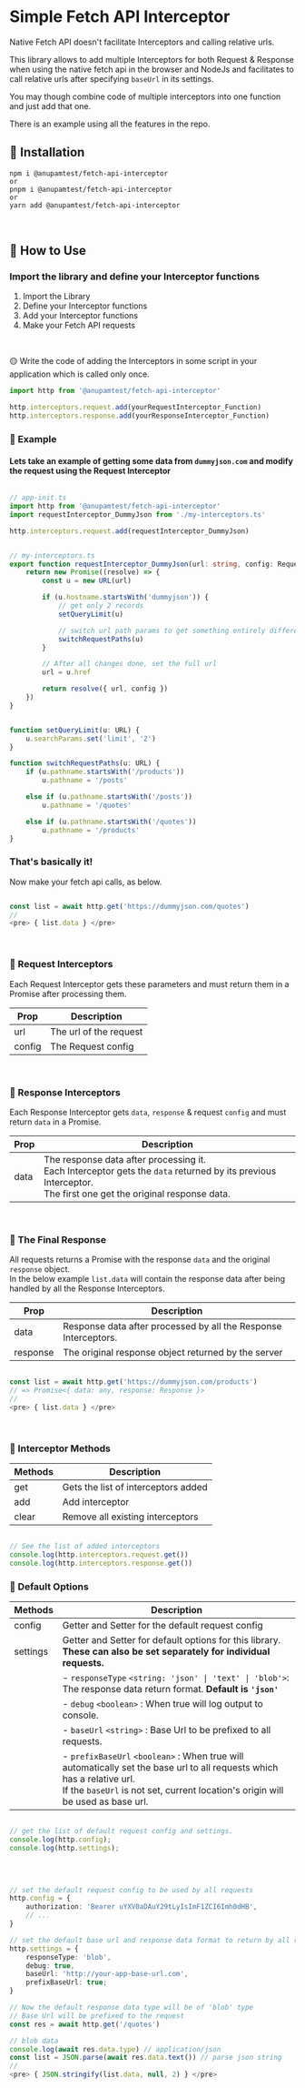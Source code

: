 # Simple Fetch API Interceptor

Native Fetch API doesn't facilitate Interceptors and calling relative urls.

This library allows to add multiple Interceptors for both Request & Response when using the native fetch api in the browser and NodeJs and facilitates to call relative urls after specifying `baseUrl` in its settings.

<!-- Although you should avoid adding too many interceptors as it may delay you request triggering; as each interceptor depends and works upon the awaited result of its previous Interceptor.
So if thats what and how your application requests needs to be processed then use it that way.
Thats how Interceptors must work. -->

You may though combine code of multiple interceptors into one function and just add that one.

There is an example using all the features in the repo.


## 📄 Installation

```
npm i @anupamtest/fetch-api-interceptor
or
pnpm i @anupamtest/fetch-api-interceptor
or
yarn add @anupamtest/fetch-api-interceptor
```

<br/>

## 📑 How to Use

### Import the library and define your Interceptor functions

1. Import the Library
2. Define your Interceptor functions
3. Add your Interceptor functions
4. Make your Fetch API requests

<br/>

🟡 Write the code of adding the Interceptors in some script in your application which is called only once.

```ts
import http from '@anupamtest/fetch-api-interceptor'

http.interceptors.request.add(yourRequestInterceptor_Function)
http.interceptors.response.add(yourResponseInterceptor_Function)
```


### 📄 Example
#### Lets take an example of getting some data from `dummyjson.com` and modify the request using the Request Interceptor

```ts

// app-init.ts
import http from '@anupamtest/fetch-api-interceptor'
import requestInterceptor_DummyJson from './my-interceptors.ts'

http.interceptors.request.add(requestInterceptor_DummyJson)


// my-interceptors.ts
export function requestInterceptor_DummyJson(url: string, config: RequestConfig): RequestFnResult {
    return new Promise((resolve) => {
        const u = new URL(url)

        if (u.hostname.startsWith('dummyjson')) {
            // get only 2 records
            setQueryLimit(u)

            // switch url path params to get something entirely different
            switchRequestPaths(u)
        }

        // After all changes done, set the full url
        url = u.href

        return resolve({ url, config })
    })
}


function setQueryLimit(u: URL) {
    u.searchParams.set('limit', '2')
}

function switchRequestPaths(u: URL) {
    if (u.pathname.startsWith('/products'))
        u.pathname = '/posts'

    else if (u.pathname.startsWith('/posts'))
        u.pathname = '/quotes'

    else if (u.pathname.startsWith('/quotes'))
        u.pathname = '/products'
}


```

### That's basically it!
Now make your fetch api calls, as below.

```js

const list = await http.get('https://dummyjson.com/quotes')
//
<pre> { list.data } </pre>

```

<br/>


### 📄 Request Interceptors

Each Request Interceptor gets these parameters and must return them in a Promise after processing them.

| Prop | Description |
| ---- | ----------- |
| url  | The url of the request
| config | The Request config

<br/>

### 📄 Response Interceptors
Each Response Interceptor gets `data`, `response` & request `config` and must return `data` in a Promise.

| Prop | Description |
| ---- | ----------- |
| data | The response data after processing it. <br/> Each Interceptor gets the `data` returned by its previous Interceptor. <br/> The first one get the original response data.

<br/>

### 📄 The Final Response
All requests returns a Promise with the response `data` and the original `response` object.
<br/>In the below example `list.data` will contain the response data after being handled by all the Response Interceptors.

| Prop | Description |
| ---- | ----------- |
| data | Response data after processed by all the Response Interceptors.
| response | The original response object returned by the server


```ts

const list = await http.get('https://dummyjson.com/products')
// => Promise<{ data: any, response: Response }>
//
<pre> { list.data } </pre>
```

<br/>

### 📄 Interceptor Methods

| Methods | Description |
| ------- | ----------- |
|  get    | Gets the list of interceptors added
|  add    | Add interceptor
|  clear  | Remove all existing interceptors

```js

// See the list of added interceptors
console.log(http.interceptors.request.get())
console.log(http.interceptors.response.get())

```

### 📄 Default Options

| Methods | Description |
| ------- | ----------- |
| config  | Getter and Setter for the default request config
| settings| Getter and Setter for default options for this library. <br/> <strong>These can also be set separately for individual requests.</strong>
|         |  - `responseType` `<string: 'json' \| 'text' \| 'blob'>`: The response data return format. **Default is `'json'`** 
|         | - `debug` `<boolean>` : When true will log output to console.
|         | - `baseUrl` `<string>` : Base Url to be prefixed to all requests.
|         | - `prefixBaseUrl` `<boolean>` : When true will automatically set the base url to all requests which has a relative url. <br/>If the `baseUrl` is not set, current location's origin will be used as base url.



```ts

// get the list of default request config and settings.
console.log(http.config);
console.log(http.settings);

```


<br/>

```ts

// set the default request config to be used by all requests
http.config = {
    authorization: 'Bearer uYXV0aDAuY29tLyIsImF1ZCI6Imh0dHB',
    // ...
}

// set the default base url and response data format to return by all requests
http.settings = {
    responseType: 'blob',
    debug: true,
    baseUrl: 'http://your-app-base-url.com',
    prefixBaseUrl: true;
}

// Now the default response data type will be of 'blob' type
// Base Url will be prefixed to the request
const res = await http.get('/quotes')

// blob data
console.log(await res.data.type) // application/json
const list = JSON.parse(await res.data.text()) // parse json string
// 
<pre> { JSON.stringify(list.data, null, 2) } </pre>

```

<br/>
